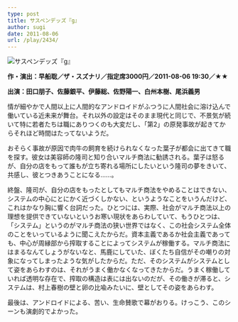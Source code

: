 ```yaml
---
type: post
title: サスペンデッズ『g』
author: sugi
date: 2011-08-06
url: /play/2434/
---
```

<img src="/images/play/20110806.jpg" alt="サスペンデッズ『g』" class="alignleft" />

**作・演出：早船聡／ザ・スズナリ／指定席3000円／2011-08-06 19:30／★★**

**出演：田口朋子、佐藤銀平、伊藤総、佐野陽一、白州本樹、尾浜義男**

情が細やかで人間以上に人間的なアンドロイドがふつうに人間社会に溶け込んで働いている近未来が舞台。それ以外の設定はそのまま現代と同じで、不景気が続いて特に若者たちは職にありつくのも大変だし、「第2」の原発事故が起きてからそれほど時間はたってないようだ。

おそらく事故が原因で肉牛の飼育を続けられなくなった葉子が都会に出てきて職を探す。彼女は美容師の隆司と知り合いマルチ商法に勧誘される。葉子は怒るが、自分の店をもって誰もが立ち寄れる場所にしたいという隆司の夢をきいて、共感し、彼とつきあうことになる......。

終盤、隆司が、自分の店をもったとしてもマルチ商法をやめることはできない、システムの中心にとにかく近づくしかない、というようなことをいうんだけど、これはかなり胸に響く台詞だった。ひとつには、実際、社会がマルチ商法以上の理想を提供できていないというお寒い現状をあらわしていて、もうひとつは、「システム」というのがマルチ商法の狭い世界ではなく、この社会システム全体のことをいっているように聞こえたからだ。資本主義であるか社会主義であっても、中心が周縁部から搾取することによってシステムが稼働する。マルチ商法にはまるなんてしょうがないなと、馬鹿にしていた、ぼくたち自信がその嘲りの対象になってしまったような気がしたからだ。ただ、そのシステムがシステムとして姿をあらわすのは、それがうまく働かなくなってきたからだ。うまく稼働していれば透明な存在で、搾取の構造は表には出ないのだが、その働きが滞ると、システムは、村上春樹の壁と卵の比喩みたいに、壁としてその姿をあらわす。

最後は、アンドロイドによる、苦い、生命賛歌で幕がおりる。けっこう、このシーンも演劇的でよかった。
